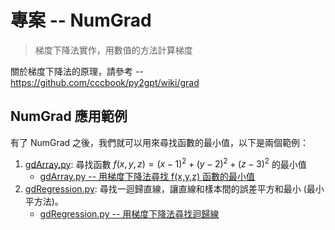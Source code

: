 # 專案 -- NumGrad

> 梯度下降法實作，用數值的方法計算梯度

關於梯度下降法的原理，請參考 -- https://github.com/cccbook/py2gpt/wiki/grad

## NumGrad 應用範例

有了 NumGrad 之後，我們就可以用來尋找函數的最小值，以下是兩個範例：

1. [gdArray.py](gdArray.py): 尋找函數  $f(x,y,z) = (x-1)^2 + (y-2)^2 + (z-3)^2$ 的最小值
    * [gdArray.py -- 用梯度下降法尋找 f(x,y,z) 函數的最小值](gdArray.md)
2. [gdRegression.py](gdRegression.py): 尋找一迴歸直線，讓直線和樣本間的誤差平方和最小 (最小平方法)。
    * [gdRegression.py -- 用梯度下降法尋找迴歸線](gdRegression.md)

